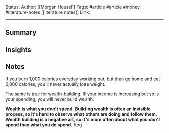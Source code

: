 Status:
Author: [[Morgan Housel]]
Tags: #article #article 
#money #literature-notes [[literature notes]]
Link:
***
## Summary

## Insights

## Notes


If you burn 1,000 calories everyday working out, but then go home and eat 2,000 calories, you'll never actually lose weight.

The same is true for wealth-building. If your income is increasing but so is your spending, you will never build wealth.

**Wealth is what you don't spend.**
**Building wealth is often an invisible process, so it's hard to observe what others are doing and follow them.**
**Wealth building is a negative art, so it's more often about what you *don't* spend than what you do spend.**
/tog